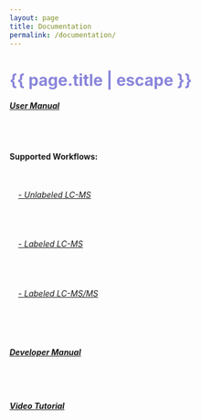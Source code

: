 ```yaml
---
layout: page
title: Documentation
permalink: /documentation/
---
```


<h1 class="page-title cdn-h1" style="color: #8985db !important;">{{ page.title | escape }}</h1>

<div class="section">
 <div id="manuals">
    <h5><a href="https://github.com/ElucidataInc/ElMaven/wiki/Introduction-to-ElMaven-UI">User Manual</a></h5>
    <br>
    <br>
    <p class="cdn-content" style="font-size:14px;"><b>Supported Workflows:</b></p>
    <br>
    <ul type="none" style="padding-left:3%">
    <li><h6><a href="https://github.com/ElucidataInc/ElMaven/wiki/Unlabeled-LCMS-Workflow">- Unlabeled LC-MS</a></h6></li>
    <br>
    <li><h6><a href="https://github.com/ElucidataInc/ElMaven/wiki/Labeled-LCMS-Workflow">- Labeled LC-MS</a></h6></li>
    <br>
    <li><h6><a href="https://github.com/ElucidataInc/ElMaven/wiki/Labeled-LC-MSMS-Workflow">- Labeled LC-MS/MS</a></h6></li>
    </ul>
    <br>
    <br>
     <h5><a href="https://github.com/ElucidataInc/ElMaven/blob/develop/CONTRIBUTING.md">Developer Manual</a></h5>
    <br>
     <br>
     <h5><a target="_blank" href="https://www.youtube.com/channel/UCZYVM0I1zqRgkGTdIlQZ9Yw/videos">Video Tutorial</a></h5>
    <br>
   

 </div>
</div>
<br>
<br>
<br>
<br>
<br>
<br>
<br>
<br>
<br>
<br>